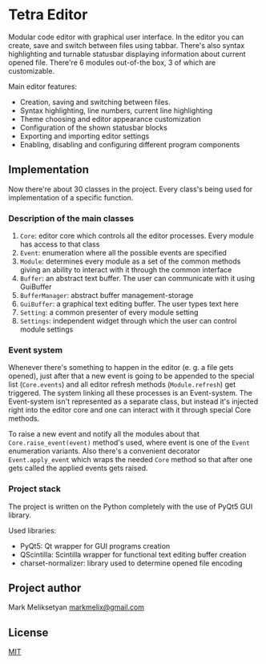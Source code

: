 # Tetra Editor

Modular code editor with graphical user interface. In the editor you can create, save and switch between files using tabbar. There's also syntax highlighting and turnable statusbar displaying information about current opened file. There're 6 modules out-of-the box, 3 of which are customizable.

Main editor features:
- Creation, saving and switching between files.
- Syntax highlighting, line numbers, current line highlighting
- Theme choosing and editor appearance customization
- Configuration of the shown statusbar blocks
- Exporting and importing editor settings
- Enabling, disabling and configuring different program components

## Implementation

Now there're about 30 classes in the project. Every class's being used for implementation of a specific function.

### Description of the main classes

1. `Core`: editor core which controls all the editor processes. Every module has access to that class
2. `Event`: enumeration where all the possible events are specified
3. `Module`: determines every module as a set of the common methods giving an ability to interact with it through the common interface
4. `Buffer`: an abstract text buffer. The user can communicate with it using GuiBuffer
5. `BufferManager`: abstract buffer management-storage
6. `GuiBuffer`: a graphical text editing buffer. The user types text here
7. `Setting`: a common presenter of every module setting
8. `Settings`: independent widget through which the user can control module settings

### Event system

Whenever there's something to happen in the editor (e. g. a file gets opened), just after that a new event is going to be appended to the special list (`Core.events`) and all editor refresh methods (`Module.refresh`) get triggered. The system linking all these processes is an Event-system. The Event-system isn't represented as a separate class, but instead it's injected right into the editor core and one can interact with it through special Core methods.

To raise a new event and notify all the modules about that `Core.raise_event(event)` method's used, where event is one of the `Event` enumeration variants. Also there's a convenient decorator `Event.apply_event` which wraps the needed `Core` method so that after one gets called the applied events gets raised.

### Project stack

The project is written on the Python completely with the use of PyQt5 GUI library.

Used libraries:
- PyQt5: Qt wrapper for GUI programs creation
- QScintilla: Scintilla wrapper for functional text editing buffer creation
- charset-normalizer: library used to determine opened file encoding

## Project author

Mark Meliksetyan <markmelix@gmail.com>

## License

[MIT](License)
